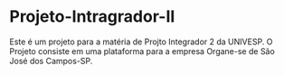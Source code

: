 # Projeto-Intragrador-II

Este é um projeto para a matéria de Projto Integrador 2 da UNIVESP. 
O Projeto consiste em uma plataforma para a empresa Organe-se de São José dos Campos-SP.
